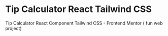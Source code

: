 # Tip Calculator React Tailwind CSS
Tip Calculator React Component Tailwind CSS  - Frontend Mentor ( fun web project)
